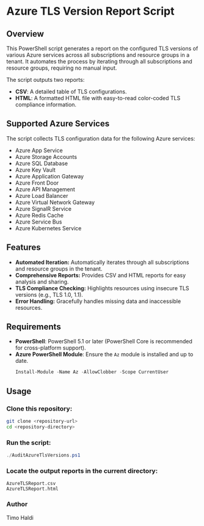 # Azure TLS Version Report Script

## Overview

This PowerShell script generates a report on the configured TLS versions of various Azure services across all subscriptions and resource groups in a tenant. It automates the process by iterating through all subscriptions and resource groups, requiring no manual input.

The script outputs two reports:
- **CSV**: A detailed table of TLS configurations.
- **HTML**: A formatted HTML file with easy-to-read color-coded TLS compliance information.

## Supported Azure Services

The script collects TLS configuration data for the following Azure services:

- Azure App Service
- Azure Storage Accounts
- Azure SQL Database
- Azure Key Vault
- Azure Application Gateway
- Azure Front Door
- Azure API Management
- Azure Load Balancer
- Azure Virtual Network Gateway
- Azure SignalR Service
- Azure Redis Cache
- Azure Service Bus
- Azure Kubernetes Service

## Features

- **Automated Iteration:** Automatically iterates through all subscriptions and resource groups in the tenant.
- **Comprehensive Reports:** Provides CSV and HTML reports for easy analysis and sharing.
- **TLS Compliance Checking:** Highlights resources using insecure TLS versions (e.g., TLS 1.0, 1.1).
- **Error Handling:** Gracefully handles missing data and inaccessible resources.

## Requirements

- **PowerShell**: PowerShell 5.1 or later (PowerShell Core is recommended for cross-platform support).
- **Azure PowerShell Module**: Ensure the `Az` module is installed and up to date.
  ```powershell
  Install-Module -Name Az -AllowClobber -Scope CurrentUser
  ```
## Usage
### Clone this repository:

```bash
git clone <repository-url>
cd <repository-directory>
```

### Run the script:

```powershell
./AuditAzureTlsVersions.ps1
```

### Locate the output reports in the current directory:

```
AzureTLSReport.csv
AzureTLSReport.html
```

### Author
Timo Haldi